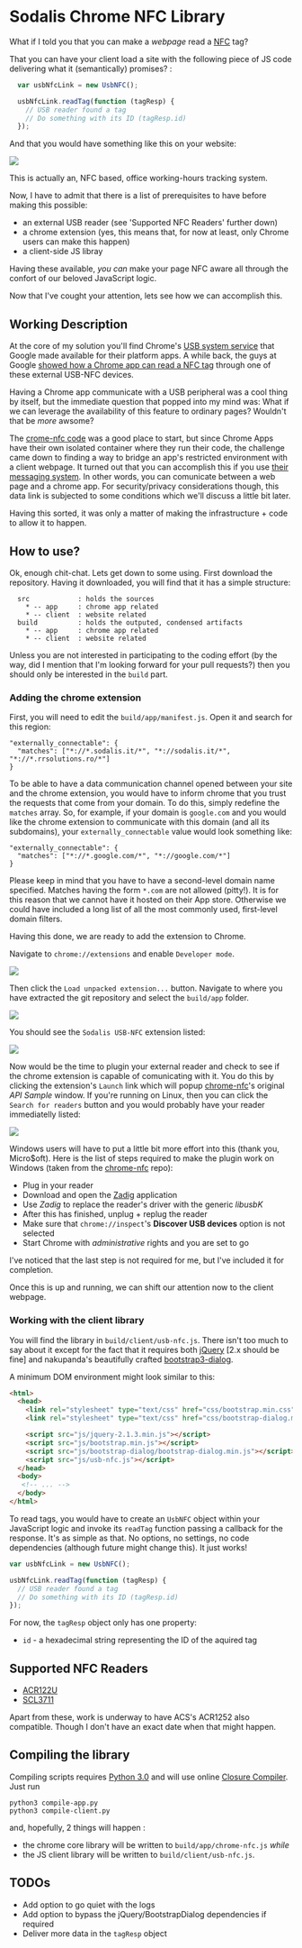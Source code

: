 # Sodalis Chrome NFC Library

What if I told you that you can make a *webpage* read a [NFC](https://en.wikipedia.org/wiki/Near_field_communication) tag?

That you can have your client load a site with the following piece of JS code delivering what it (semantically) promises? :
``` javascript
  var usbNfcLink = new UsbNFC();

  usbNfcLink.readTag(function (tagResp) {
    // USB reader found a tag
    // Do something with its ID (tagResp.id)
  });  
```

And that you would have something like this on your website:

<img src="https://raw.github.com/3Nigma/sodalis-chrome-nfc/master/img/sodalis-nfc-noh-capture.gif"/>

This is actually an, NFC based, office working-hours tracking system.

Now, I have to admit that there is a list of prerequisites to have before making this possible:

* an external USB reader (see 'Supported NFC Readers' further down)
* a chrome extension (yes, this means that, for now at least, only Chrome users can make this happen) 
* a client-side JS libray

Having these available, *you can* make your page NFC aware all through the confort of our beloved JavaScript logic.

Now that I've cought your attention, lets see how we can accomplish this.

## Working Description ##

At the core of my solution you'll find Chrome's [USB system service](https://developer.chrome.com/apps/app_usb) that Google made available for their platform apps. A while back, the guys at Google [showed how a Chrome app can read a NFC tag](https://github.com/GoogleChrome/chrome-nfc) through one of these external USB-NFC devices.  

Having a Chrome app communicate with a USB peripheral was a cool thing by itself, but the immediate question that popped into my mind was: What if we can leverage the availability of this feature to ordinary pages? Wouldn't that be *more* awsome? 

The [crome-nfc code](https://github.com/GoogleChrome/chrome-nfc) was a good place to start, but since Chrome Apps have their own isolated container where they run their code, the challenge came down to finding a way to bridge an app's restricted environment with a client webpage. It turned out that you can accomplish this if you use [their messaging system](https://developer.chrome.com/extensions/messaging#external-webpage). In other words, you can comunicate between a web page and a chrome app. For security/privacy considerations though, this data link is subjected to some conditions which we'll discuss a little bit later.

Having this sorted, it was only a matter of making the infrastructure + code to allow it to happen.

## How to use? ##

Ok, enough chit-chat. Lets get down to some using. First download the repository. Having it downloaded, you will find that it has a simple structure:

```
  src            : holds the sources
    * -- app     : chrome app related
    * -- client  : website related
  build          : holds the outputed, condensed artifacts
    * -- app     : chrome app related
    * -- client  : website related
```

Unless you are not interested in participating to the coding effort (by the way, did I mention that I'm looking forward for your pull requests?) then you should only be interested in the ```build``` part.

### Adding the chrome extension ###

First, you will need to edit the ```build/app/manifest.js```. Open it and search for this region:

```
"externally_connectable": {
  "matches": ["*://*.sodalis.it/*", "*://sodalis.it/*", "*://*.rrsolutions.ro/*"]
}
```

To be able to have a data communication channel opened between your site and the chrome extension, you would have to inform chrome that you trust the requests that come from your domain. To do this, simply redefine the ```matches``` array. So, for example, if your domain is ```google.com``` and you would like the chrome extension to communicate with this domain (and all its subdomains), your ```externally_connectable``` value would look something like:

```
"externally_connectable": {
  "matches": ["*://*.google.com/*", "*://google.com/*"]
}
```

Please keep in mind that you have to have a second-level domain name specified. Matches having the form ```*.com``` are not allowed (pitty!). It is for this reason that we cannot have it hosted on their App store. Otherwise we could have included a long list of all the most commonly used, first-level domain filters.

Having this done, we are ready to add the extension to Chrome.

Navigate to ```chrome://extensions``` and enable ```Developer mode```.

<img src="https://raw.github.com/3Nigma/sodalis-chrome-nfc/master/img/chrome_extensions_dev_mode.png"/>

Then click the ```Load unpacked extension...``` button. Navigate to where you have extracted the git repository and select the ```build/app``` folder.

<img src="https://raw.github.com/3Nigma/sodalis-chrome-nfc/master/img/chrome_extensions_ld_unpacked_extension.png"/>

You should see the ```Sodalis USB-NFC``` extension listed:

<img src="https://raw.github.com/3Nigma/sodalis-chrome-nfc/master/img/chrome_extensions_extension_added.png"/>

Now would be the time to plugin your external reader and check to see if the chrome extension is capable of comunicating with it. You do this by clicking the extension's ```Launch``` link which will popup [chrome-nfc](https://github.com/GoogleChrome/chrome-nfc)'s original *API Sample* window. If you're running on Linux, then you can click the ```Search for readers``` button and you would probably have your reader immediatelly listed:

<img src="https://raw.github.com/3Nigma/sodalis-chrome-nfc/master/img/chrome_extensions_reader_found.png"/>

Windows users will have to put a little bit more effort into this (thank you, Micro$oft). Here is the list of steps required to make the plugin work on Windows (taken from the [chrome-nfc](https://github.com/GoogleChrome/chrome-nfc) repo):

*  Plug in your reader
*  Download and open the [Zadig](http://zadig.akeo.ie/) application
*  Use _Zadig_ to replace the reader's driver with the generic *libusbK*
*  After this has finished, unplug + replug the reader
*  Make sure that ```chrome://inspect```'s **Discover USB devices** option is not selected
*  Start Chrome with *administrative* rights and you are set to go

I've noticed that the last step is not required for me, but I've included it for completion.

Once this is up and running, we can shift our attention now to the client webpage.

### Working with the client library ###

You will find the library in ```build/client/usb-nfc.js```. There isn't too much to say about it except for the fact that it requires both [jQuery](https://jquery.com/) [2.x should be fine] and nakupanda's beautifully crafted [bootstrap3-dialog](https://github.com/nakupanda/bootstrap3-dialog).

A minimum DOM environment might look similar to this:

``` html
<html>
  <head>
    <link rel="stylesheet" type="text/css" href="css/bootstrap.min.css">
    <link rel="stylesheet" type="text/css" href="css/bootstrap-dialog.min.css">

    <script src="js/jquery-2.1.3.min.js"></script>
    <script src="js/bootstrap.min.js"></script>
    <script src="js/bootstrap-dialog/bootstrap-dialog.min.js"></script>
    <script src="js/usb-nfc.js"></script>
  </head>
  <body>
   <!-- ... -->
  </body>
</html>
```

To read tags, you would have to create an ```UsbNFC``` object within your JavaScript logic and invoke its ```readTag``` function passing a callback for the response. It's as simple as that. No options, no settings, no code dependencies (although future might change this). It just works!

``` javascript
var usbNfcLink = new UsbNFC();

usbNfcLink.readTag(function (tagResp) {
  // USB reader found a tag
  // Do something with its ID (tagResp.id)
}); 
```

For now, the ```tagResp``` object only has one property:

* ```id``` - a hexadecimal string representing the ID of the aquired tag

## Supported NFC Readers ##

*  [ACR122U](http://www.acs.com.hk/en/products/3/acr122u-usb-nfc-reader)
*  [SCL3711](http://www.identive-group.com/products-and-solutions/identification-products/mobility-solutions/mobile-readers/scl3711-contactless-usb-smart-card-reader)

Apart from these, work is underway to have ACS's ACR1252 also compatible. Though I don't have an exact date when that might happen.

## Compiling the library

Compiling scripts requires [Python 3.0](http://www.python.org/download/releases/3.0/) and will use online [Closure Compiler](https://developers.google.com/closure/). Just run

    python3 compile-app.py
    python3 compile-client.py

and, hopefully, 2 things will happen : 

* the chrome core library will be written to `build/app/chrome-nfc.js` _while_
* the JS client library will be written to `build/client/usb-nfc.js`.

## TODOs ##

* Add option to go quiet with the logs
* Add option to bypass the jQuery/BootstrapDialog dependencies if required
* Deliver more data in the ```tagResp``` object